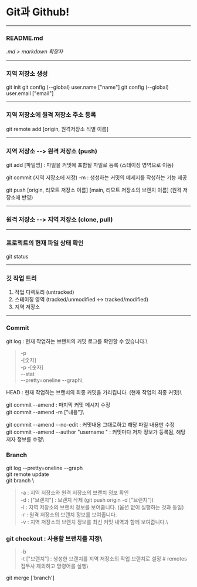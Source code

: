 # Git과 Github!

***

### README.md 
*.md > markdown 확장자*

***
### 지역 저장소 생성 
git init
git config (--global) user.name ["name"]
git config (--global) user.email ["email"]

***
### 지역 저장소에 원격 저장소 주소 등록
git remote add [origin, 원격저장소 식별 이름]

***
### 지역 저장소 --> 원격 저장소 (push)
git add [파일명] : 파일을 커밋에 포함될 파일로 등록 (스테이징 영역으로 이동)

git commit (지역 저장소에 저장)
 -m : 생성하는 커밋의 메세지를 작성하는 기능 제공

git push [origin, 리모트 저장소 이름] [main, 리모트 저장소의 브랜치 이름] (원격 저장소에 반영)

***
### 원격 저장소 --> 지역 저장소 (clone, pull)

***
### 프로젝트의 현재 파일 상태 확인
git status

***
### 깃 작업 트리
1. 작업 디렉토리 (untracked)
2. 스테이징 영역 (tracked/unmodified <-> tracked/modified)
3. 지역 저장소

***
### Commit
git log : 현재 작업하는 브랜치의 커밋 로그를 확인할 수 있습니다.\
>-p\
>-[숫자]\
>-p -[숫자]\
>--stat\
>--pretty=oneline --graph\

HEAD : 현재 작업하는 브랜치의 최종 커밋을 가리킵니다. (현재 작업의 최종 커밋)\

git commit --amend : 마지막 커밋 메시지 수정\
git commit --amend -m ["내용"]\

git commit --amend --no-edit : 커밋내용 그대로하고 해당 파일 내용만 수정\
git commit --amend --author "username <email>" : 커밋마다 저자 정보가 등록됨, 해당 저자 정보를 수정\


### Branch
git log --pretty=oneline --graph\
git remote update\
git branch \
>-a : 지역 저장소와 원격 저장소의 브랜치 정보 확인\
>-d : ["브랜치"] : 브랜치 삭제 (git push origin -d ["브랜치"])\
>-l : 지역 저장소의 브랜치 정보를 보여줍니다. (옵션 없이 실행하는 것과 동일)\
>-r : 원격 저장소의 브랜치 정보를 보여줍니다.\
>-v : 지역 저장소의 브랜치 정보를 최신 커밋 내역과 함께 보여줍니다.\

### git checkout : 사용할 브랜치를 지정\
>-b \
>-t ["브랜치"] : 생성한 브랜치를 지역 저장소의 작업 브랜치로 설정 # remotes 접두사 제외하고 명령어를 실행\

git merge ['branch']
